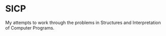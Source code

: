 # SICP

My attempts to work through the problems in Structures and Interpretation of Computer Programs.
